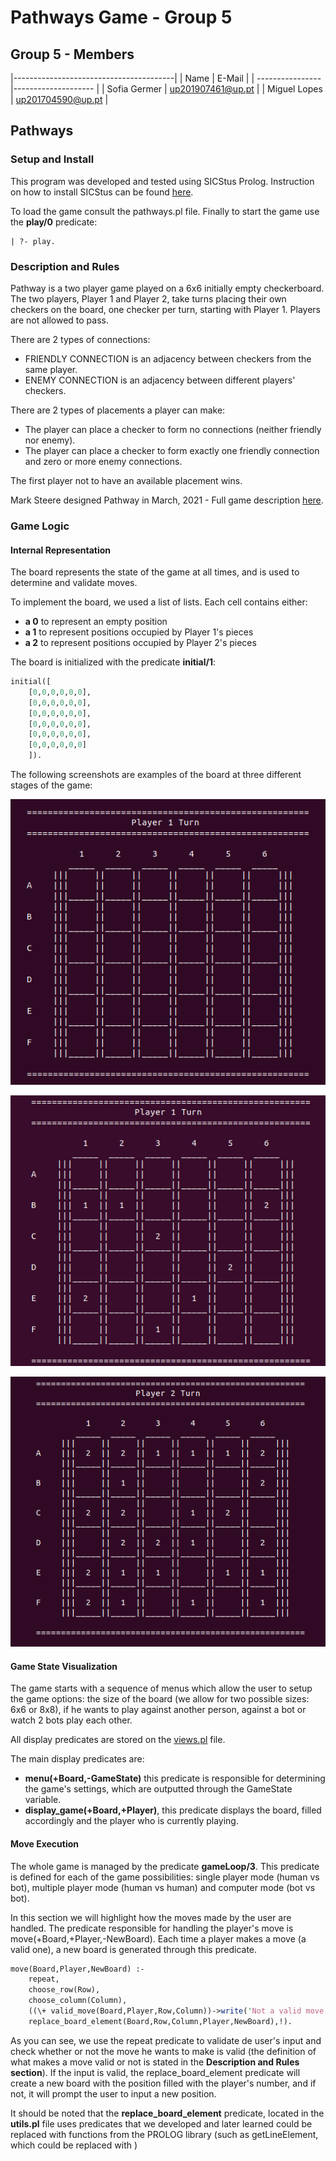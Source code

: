 # Pathways Game - Group 5

## Group 5 - Members

|----------------------------------------|
| Name             | E-Mail              |
| ---------------- |-------------------- |
| Sofia Germer     | up201907461@up.pt   |
| Miguel Lopes     | up201704590@up.pt   |

## Pathways

### Setup and Install

This program was developed and tested using SICStus Prolog. Instruction on how to install SICStus can be found [here](https://sicstus.sics.se/download4.html).

To load the game consult the pathways.pl file. Finally to start the game use the **play/0** predicate:

```
| ?- play.
```

### Description and Rules

Pathway is a two player game played on a 6x6 initially empty checkerboard. The two players, Player 1 and Player 2, take turns placing their own checkers on the board, one checker per turn, starting with Player 1. Players are not allowed to pass. 

There are 2 types of connections:

- FRIENDLY CONNECTION is an adjacency between checkers from the same player.
- ENEMY CONNECTION is an adjacency between different players' checkers.

There are 2 types of placements a player can make:

- The player can place a checker to form no connections (neither friendly nor enemy). 
- The player can place a checker to form exactly one friendly connection and zero or more enemy connections.

The first player not to have an available placement wins.

Mark Steere designed Pathway in March, 2021 - Full game description [here](http://www.marksteeregames.com/Pathway_rules.pdf).

### Game Logic

#### Internal Representation

The board represents the state of the game at all times, and is used to determine and validate moves.

To implement the board, we used a list of lists. Each cell contains either:

- **a 0** to represent an empty position
- **a 1** to represent positions occupied by Player 1's pieces
- **a 2** to represent positions occupied by Player 2's pieces

The board is initialized with the predicate **initial/1**:

```pl
initial([
    [0,0,0,0,0,0],
    [0,0,0,0,0,0],
    [0,0,0,0,0,0],
    [0,0,0,0,0,0],
    [0,0,0,0,0,0],
    [0,0,0,0,0,0]
    ]).
```
The following screenshots are examples of the board at three different stages of the game:

![Board - Game Start](images/initial-game-board.png)

![Board - Mid Game](images/mid-game-board.png)

![Board - Game End](images/end-game-board.png)

#### Game State Visualization

The game starts with a sequence of menus which allow the user to setup the game options: the size of the board (we allow for two possible sizes: 6x6 or 8x8), if he wants to play against another person, against a bot or watch 2 bots play each other.

All display predicates are stored on the [views.pl](views.pl) file.

The main display predicates are:

-  **menu(+Board,-GameState)** this predicate is responsible for determining the game's settings, which are outputted through the GameState variable.
-  **display_game(+Board,+Player)**, this predicate displays the board, filled accordingly and the player who is currently playing.

#### Move Execution

The whole game is managed by the predicate **gameLoop/3**. This predicate is defined for each of the game possibilities: single player mode (human vs bot), multiple player mode (human vs human) and computer mode (bot vs bot).

In this section we will highlight how the moves made by the user are handled. The predicate responsible for handling the player's move is move(+Board,+Player,-NewBoard). Each time a player makes a move (a valid one), a new board is generated through this predicate.

```pl
move(Board,Player,NewBoard) :- 
    repeat,
    choose_row(Row),
    choose_column(Column),
    ((\+ valid_move(Board,Player,Row,Column))->write('Not a valid move, try again.'),nl,fail;
    replace_board_element(Board,Row,Column,Player,NewBoard),!).
```

As you can see, we use the repeat predicate to validate de user's input and check whether or not the move he wants to make is valid (the definition of what makes a move valid or not is stated in the __Description and Rules section__). If the input is valid, the replace_board_element predicate will create a new board with the position filled with the player's number, and if not, it will prompt the user to input a new position.

It should be noted that the **replace_board_element** predicate, located in the **utils.pl** file uses predicates that we developed and later learned could be replaced with functions from the PROLOG library (such as getLineElement, which could be replaced with )
